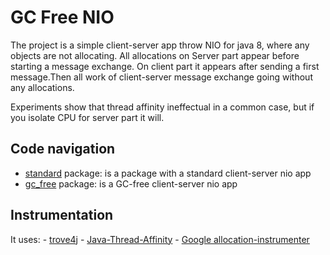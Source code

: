 # GC Free NIO
The project is a simple client-server app throw NIO for java 8, where any objects are not allocating. All allocations 
on Server part appear before starting a message exchange. On client part it appears after sending a first message.Then all work of client-server message exchange going without any allocations.

  
Experiments show that thread affinity ineffectual in a common case, but if you isolate CPU for server part it will.
 
 ## Code navigation
 
 - [standard](src/main/java/com/pingpong/standard) package: is a package with a standard client-server nio app
 - [gc_free](src/main/java/com/pingpong/standard) package: is a GC-free client-server nio app
 
 ## Instrumentation
  It uses: 
    - [trove4j](https://bitbucket.org/trove4j/trove/src/master/)
    - [Java-Thread-Affinity](https://github.com/OpenHFT/Java-Thread-Affinity)
    - [Google allocation-instrumenter](https://github.com/google/allocation-instrumenter)
    
